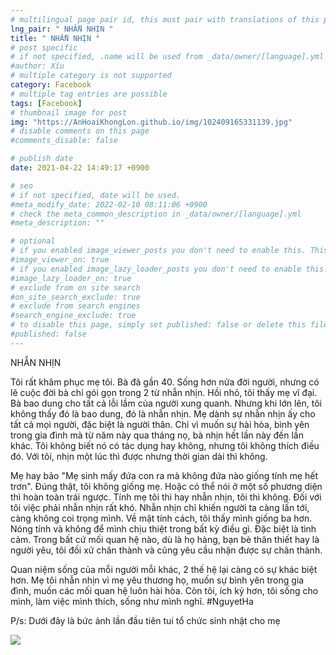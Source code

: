 ```yaml
---
# multilingual page pair id, this must pair with translations of this page. (This name must be unique)
lng_pair: " NHẪN NHỊN "
title: " NHẪN NHỊN "
# post specific
# if not specified, .name will be used from _data/owner/[language].yml
#author: Xíu
# multiple category is not supported
category: Facebook
# multiple tag entries are possible
tags: [Facebook]
# thumbnail image for post
img: "https://AnHoaiKhongLon.github.io/img/102409165331139.jpg"
# disable comments on this page
#comments_disable: false

# publish date
date: 2021-04-22 14:49:17 +0900

# seo
# if not specified, date will be used.
#meta_modify_date: 2022-02-10 08:11:06 +0900
# check the meta_common_description in _data/owner/[language].yml
#meta_description: ""

# optional
# if you enabled image_viewer_posts you don't need to enable this. This is only if image_viewer_posts = false
#image_viewer_on: true
# if you enabled image_lazy_loader_posts you don't need to enable this. This is only if image_lazy_loader_posts = false
#image_lazy_loader_on: true
# exclude from on site search
#on_site_search_exclude: true
# exclude from search engines
#search_engine_exclude: true
# to disable this page, simply set published: false or delete this file
#published: false
---
```


<!-- outline-start -->

NHẪN NHỊN

Tôi rất khâm phục mẹ tôi. Bà đã gần 40. Sống hơn nửa đời người, nhưng có lẽ cuộc đời bà chỉ gói gọn trong 2 từ nhẫn nhịn. Hồi nhỏ, tôi thấy mẹ vĩ đại. Bà bao dung cho tất cả lỗi lầm của người xung quanh. Nhưng khi lớn lên, tôi không thấy đó là bao dung, đó là nhẫn nhịn. Mẹ dành sự nhẫn nhịn ấy cho tất cả mọi người, đặc biệt là người thân. Chỉ vì muốn sự hài hòa, bình yên trong gia đình mà từ năm này qua tháng nọ, bà nhịn hết lần này đến lần khác. Tôi không biết nó có tác dụng hay không, nhưng tôi không thích điều đó. Với tôi, nhịn một lúc thì được nhưng thời gian dài thì không.

Mẹ hay bảo "Mẹ sinh mấy đứa con ra mà không đứa nào giống tính mẹ hết trơn". Đúng thật, tôi không giống mẹ. Hoặc có thể nói ở một số phương diện thì hoàn toàn trái ngược. Tính mẹ tôi thì hay nhẫn nhịn, tôi thì không. Đối với tôi việc phải nhẫn nhịn rất khó. Nhẫn nhịn chỉ khiến người ta càng lấn tới, càng không coi trọng mình. Về mặt tính cách, tôi thấy mình giống ba hơn. Nóng tính và không để mình chịu thiệt trong bất kỳ điều gì. Đặc biệt là tình cảm. Trong bất cứ mối quan hệ nào, dù là họ hàng, bạn bè thân thiết hay là người yêu, tôi đối xử chân thành và cũng yêu cầu nhận được sự chân thành.

Quan niệm sống của mỗi người mỗi khác, 2 thế hệ lại càng có sự khác biệt hơn. Mẹ tôi nhẫn nhịn vì mẹ yêu thương họ, muốn sự bình yên trong gia đình, muốn các mối quan hệ luôn hài hòa. Còn tôi, ích kỷ hơn, tôi sống cho mình, làm việc mình thích, sống như mình nghĩ.
#NguyetHa

P/s: Dưới đây là bức ảnh lần đầu tiên tui tổ chức sinh nhật cho mẹ

<!-- outline-end -->

<img src= "https://AnHoaiKhongLon.github.io/img/102409165331139.jpg">